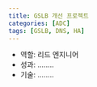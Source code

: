 ```yaml
---
title: GSLB 개선 프로젝트
categories: [ADC]
tags: [GSLB, DNS, HA]
---
```


- 역할: 리드 엔지니어  
- 성과: ........
- 기술: ........
